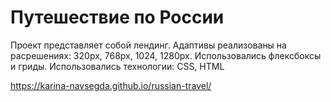 <h1>Путешествие по России</h1>

<p>Проект представляет собой лендинг. Адаптивы реализованы на расрешениях:
320px, 768px, 1024, 1280px. Использовались флексбоксы и гриды.
Использовались технологии: CSS, HTML</p>

<a>https://karina-navsegda.github.io/russian-travel/</a>